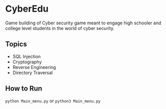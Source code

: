 # CyberEdu
Game building of Cyber security game meant to engage high schooler and college level students in the world of cyber security.

## Topics
- SQL Injection
- Cryptography
- Reverse Engineering
- Directory Traversal

## How to Run 
`python Main_menu.py` or `python3 Main_menu.py`
